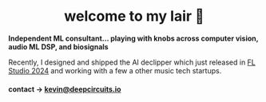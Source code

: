 <h1 align="center">
welcome to my lair 🧪 </font>
</h1>

**Independent ML consultant... playing with knobs across computer vision, audio ML DSP, and biosignals**

Recently, I designed and shipped the AI declipper which just released in [FL Studio 2024](https://www.image-line.com/blog/fl-studio-2024-is-here/)  and working with a few a other music tech startups.


#### contact -> kevin@deepcircuits.io



<!--
**ksasso1028/ksasso1028** is a ✨ _special_ ✨ repository because its `README.md` (this file) appears on your GitHub profile.

Here are some ideas to get you started:

- 🔭 I’m currently working on ...
- 🌱 I’m currently learning ...
- 👯 I’m looking to collaborate on ...
- 🤔 I’m looking for help with ...
- 💬 Ask me about ...
- 📫 How to reach me: ...
- 😄 Pronouns: ...
- ⚡ Fun fact: ...
-->
